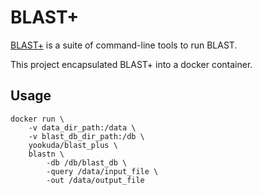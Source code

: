 # BLAST+
[BLAST+](https://blast.ncbi.nlm.nih.gov/Blast.cgi?PAGE_TYPE=BlastDocs&DOC_TYPE=Download) is a suite of command-line tools to run BLAST.

This project encapsulated BLAST+ into a docker container.

## Usage
```usage
docker run \
    -v data_dir_path:/data \
    -v blast_db_dir_path:/db \
    yookuda/blast_plus \
    blastn \
        -db /db/blast_db \
        -query /data/input_file \
        -out /data/output_file
```
